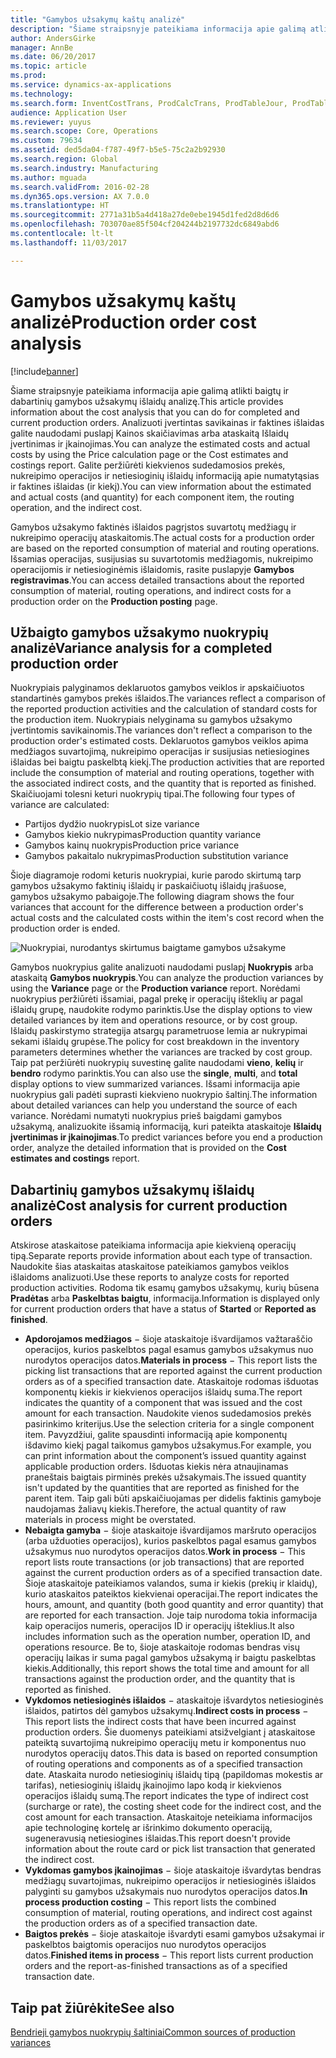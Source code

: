 ```yaml
---
title: "Gamybos užsakymų kaštų analizė"
description: "Šiame straipsnyje pateikiama informacija apie galimą atlikti baigtų ir dabartinių gamybos užsakymų išlaidų analizę. Analizuoti įvertintas savikainas ir faktines išlaidas galite naudodami puslapį Kainos skaičiavimas arba ataskaitą Išlaidų įvertinimas ir įkainojimas. Galite peržiūrėti kiekvienos sudedamosios prekės, nukreipimo operacijos ir netiesioginių išlaidų informaciją apie numatytąsias ir faktines išlaidas (ir kiekį)."
author: AndersGirke
manager: AnnBe
ms.date: 06/20/2017
ms.topic: article
ms.prod: 
ms.service: dynamics-ax-applications
ms.technology: 
ms.search.form: InventCostTrans, ProdCalcTrans, ProdTableJour, ProdTableListPage
audience: Application User
ms.reviewer: yuyus
ms.search.scope: Core, Operations
ms.custom: 79634
ms.assetid: ded5da04-f787-49f7-b5e5-75c2a2b92930
ms.search.region: Global
ms.search.industry: Manufacturing
ms.author: mguada
ms.search.validFrom: 2016-02-28
ms.dyn365.ops.version: AX 7.0.0
ms.translationtype: HT
ms.sourcegitcommit: 2771a31b5a4d418a27de0ebe1945d1fed2d8d6d6
ms.openlocfilehash: 703070ae85f504cf204244b2197732dc6849abd6
ms.contentlocale: lt-lt
ms.lasthandoff: 11/03/2017

---
```


# <a name="production-order-cost-analysis"></a><span data-ttu-id="e82a8-105">Gamybos užsakymų kaštų analizė</span><span class="sxs-lookup"><span data-stu-id="e82a8-105">Production order cost analysis</span></span>

[!include[banner](../includes/banner.md)]


<span data-ttu-id="e82a8-106">Šiame straipsnyje pateikiama informacija apie galimą atlikti baigtų ir dabartinių gamybos užsakymų išlaidų analizę.</span><span class="sxs-lookup"><span data-stu-id="e82a8-106">This article provides information about the cost analysis that you can do for completed and current production orders.</span></span> <span data-ttu-id="e82a8-107">Analizuoti įvertintas savikainas ir faktines išlaidas galite naudodami puslapį Kainos skaičiavimas arba ataskaitą Išlaidų įvertinimas ir įkainojimas.</span><span class="sxs-lookup"><span data-stu-id="e82a8-107">You can analyze the estimated costs and actual costs by using the Price calculation page or the Cost estimates and costings report.</span></span> <span data-ttu-id="e82a8-108">Galite peržiūrėti kiekvienos sudedamosios prekės, nukreipimo operacijos ir netiesioginių išlaidų informaciją apie numatytąsias ir faktines išlaidas (ir kiekį).</span><span class="sxs-lookup"><span data-stu-id="e82a8-108">You can view information about the estimated and actual costs (and quantity) for each component item, the routing operation, and the indirect cost.</span></span>

<span data-ttu-id="e82a8-109">Gamybos užsakymo faktinės išlaidos pagrįstos suvartotų medžiagų ir nukreipimo operacijų ataskaitomis.</span><span class="sxs-lookup"><span data-stu-id="e82a8-109">The actual costs for a production order are based on the reported consumption of material and routing operations.</span></span> <span data-ttu-id="e82a8-110">Išsamias operacijas, susijusias su suvartotomis medžiagomis, nukreipimo operacijomis ir netiesioginėmis išlaidomis, rasite puslapyje **Gamybos registravimas**.</span><span class="sxs-lookup"><span data-stu-id="e82a8-110">You can access detailed transactions about the reported consumption of material, routing operations, and indirect costs for a production order on the **Production posting** page.</span></span>

## <a name="variance-analysis-for-a-completed-production-order"></a><span data-ttu-id="e82a8-111">Užbaigto gamybos užsakymo nuokrypių analizė</span><span class="sxs-lookup"><span data-stu-id="e82a8-111">Variance analysis for a completed production order</span></span>
<span data-ttu-id="e82a8-112">Nuokrypiais palyginamos deklaruotos gamybos veiklos ir apskaičiuotos standartinės gamybos prekės išlaidos.</span><span class="sxs-lookup"><span data-stu-id="e82a8-112">The variances reflect a comparison of the reported production activities and the calculation of standard costs for the production item.</span></span> <span data-ttu-id="e82a8-113">Nuokrypiais nelyginama su gamybos užsakymo įvertintomis savikainomis.</span><span class="sxs-lookup"><span data-stu-id="e82a8-113">The variances don't reflect a comparison to the production order's estimated costs.</span></span> <span data-ttu-id="e82a8-114">Deklaruotos gamybos veiklos apima medžiagos suvartojimą, nukreipimo operacijas ir susijusias netiesiogines išlaidas bei baigtu paskelbtą kiekį.</span><span class="sxs-lookup"><span data-stu-id="e82a8-114">The production activities that are reported include the consumption of material and routing operations, together with the associated indirect costs, and the quantity that is reported as finished.</span></span> <span data-ttu-id="e82a8-115">Skaičiuojami tolesni keturi nuokrypių tipai.</span><span class="sxs-lookup"><span data-stu-id="e82a8-115">The following four types of variance are calculated:</span></span>

-   <span data-ttu-id="e82a8-116">Partijos dydžio nuokrypis</span><span class="sxs-lookup"><span data-stu-id="e82a8-116">Lot size variance</span></span>
-   <span data-ttu-id="e82a8-117">Gamybos kiekio nukrypimas</span><span class="sxs-lookup"><span data-stu-id="e82a8-117">Production quantity variance</span></span>
-   <span data-ttu-id="e82a8-118">Gamybos kainų nuokrypis</span><span class="sxs-lookup"><span data-stu-id="e82a8-118">Production price variance</span></span>
-   <span data-ttu-id="e82a8-119">Gamybos pakaitalo nukrypimas</span><span class="sxs-lookup"><span data-stu-id="e82a8-119">Production substitution variance</span></span>

<span data-ttu-id="e82a8-120">Šioje diagramoje rodomi keturis nuokrypiai, kurie parodo skirtumą tarp gamybos užsakymo faktinių išlaidų ir paskaičiuotų išlaidų įrašuose, gamybos užsakymo pabaigoje.</span><span class="sxs-lookup"><span data-stu-id="e82a8-120">The following diagram shows the four variances that account for the difference between a production order's actual costs and the calculated costs within the item's cost record when the production order is ended.</span></span> 

![Nuokrypiai, nurodantys skirtumus baigtame gamybos užsakyme](./media/control.jpg) 

<span data-ttu-id="e82a8-122">Gamybos nuokrypius galite analizuoti naudodami puslapį **Nuokrypis** arba ataskaitą **Gamybos nuokrypis**.</span><span class="sxs-lookup"><span data-stu-id="e82a8-122">You can analyze the production variances by using the **Variance** page or the **Production variance** report.</span></span> <span data-ttu-id="e82a8-123">Norėdami nuokrypius peržiūrėti išsamiai, pagal prekę ir operacijų išteklių ar pagal išlaidų grupę, naudokite rodymo parinktis.</span><span class="sxs-lookup"><span data-stu-id="e82a8-123">Use the display options to view detailed variances by item and operations resource, or by cost group.</span></span> <span data-ttu-id="e82a8-124">Išlaidų paskirstymo strategija atsargų parametruose lemia ar nukrypimai sekami išlaidų grupėse.</span><span class="sxs-lookup"><span data-stu-id="e82a8-124">The policy for cost breakdown in the inventory parameters determines whether the variances are tracked by cost group.</span></span> <span data-ttu-id="e82a8-125">Taip pat peržiūrėti nuokrypių suvestinę galite naudodami **vieno**, **kelių** ir **bendro** rodymo parinktis.</span><span class="sxs-lookup"><span data-stu-id="e82a8-125">You can also use the **single**, **multi**, and **total** display options to view summarized variances.</span></span> <span data-ttu-id="e82a8-126">Išsami informacija apie nuokrypius gali padėti suprasti kiekvieno nuokrypio šaltinį.</span><span class="sxs-lookup"><span data-stu-id="e82a8-126">The information about detailed variances can help you understand the source of each variance.</span></span> <span data-ttu-id="e82a8-127">Norėdami numatyti nuokrypius prieš baigdami gamybos užsakymą, analizuokite išsamią informaciją, kuri pateikta ataskaitoje **Išlaidų įvertinimas ir įkainojimas**.</span><span class="sxs-lookup"><span data-stu-id="e82a8-127">To predict variances before you end a production order, analyze the detailed information that is provided on the **Cost estimates and costings** report.</span></span>

## <a name="cost-analysis-for-current-production-orders"></a><span data-ttu-id="e82a8-128">Dabartinių gamybos užsakymų išlaidų analizė</span><span class="sxs-lookup"><span data-stu-id="e82a8-128">Cost analysis for current production orders</span></span>
<span data-ttu-id="e82a8-129">Atskirose ataskaitose pateikiama informacija apie kiekvieną operacijų tipą.</span><span class="sxs-lookup"><span data-stu-id="e82a8-129">Separate reports provide information about each type of transaction.</span></span> <span data-ttu-id="e82a8-130">Naudokite šias ataskaitas ataskaitose pateikiamos gamybos veiklos išlaidoms analizuoti.</span><span class="sxs-lookup"><span data-stu-id="e82a8-130">Use these reports to analyze costs for reported production activities.</span></span> <span data-ttu-id="e82a8-131">Rodoma tik esamų gamybos užsakymų, kurių būsena **Pradėtas** arba **Paskelbtas baigtu**, informacija.</span><span class="sxs-lookup"><span data-stu-id="e82a8-131">Information is displayed only for current production orders that have a status of **Started** or **Reported as finished**.</span></span>

-   <span data-ttu-id="e82a8-132">**Apdorojamos medžiagos** − šioje ataskaitoje išvardijamos važtaraščio operacijos, kurios paskelbtos pagal esamus gamybos užsakymus nuo nurodytos operacijos datos.</span><span class="sxs-lookup"><span data-stu-id="e82a8-132">**Materials in process** − This report lists the picking list transactions that are reported against the current production orders as of a specified transaction date.</span></span> <span data-ttu-id="e82a8-133">Ataskaitoje rodomas išduotas komponentų kiekis ir kiekvienos operacijos išlaidų suma.</span><span class="sxs-lookup"><span data-stu-id="e82a8-133">The report indicates the quantity of a component that was issued and the cost amount for each transaction.</span></span> <span data-ttu-id="e82a8-134">Naudokite vienos sudedamosios prekės pasirinkimo kriterijus.</span><span class="sxs-lookup"><span data-stu-id="e82a8-134">Use the selection criteria for a single component item.</span></span> <span data-ttu-id="e82a8-135">Pavyzdžiui, galite spausdinti informaciją apie komponentų išdavimo kiekį pagal taikomus gamybos užsakymus.</span><span class="sxs-lookup"><span data-stu-id="e82a8-135">For example, you can print information about the component’s issued quantity against applicable production orders.</span></span> <span data-ttu-id="e82a8-136">Išduotas kiekis nėra atnaujinamas praneštais baigtais pirminės prekės užsakymais.</span><span class="sxs-lookup"><span data-stu-id="e82a8-136">The issued quantity isn't updated by the quantities that are reported as finished for the parent item.</span></span> <span data-ttu-id="e82a8-137">Taip gali būti apskaičiuojamas per didelis faktinis gamyboje naudojamas žaliavų kiekis.</span><span class="sxs-lookup"><span data-stu-id="e82a8-137">Therefore, the actual quantity of raw materials in process might be overstated.</span></span>
-   <span data-ttu-id="e82a8-138">**Nebaigta gamyba** − šioje ataskaitoje išvardijamos maršruto operacijos (arba užduoties operacijos), kurios paskelbtos pagal esamus gamybos užsakymus nuo nurodytos operacijos datos.</span><span class="sxs-lookup"><span data-stu-id="e82a8-138">**Work in process** − This report lists route transactions (or job transactions) that are reported against the current production orders as of a specified transaction date.</span></span> <span data-ttu-id="e82a8-139">Šioje ataskaitoje pateikiamos valandos, suma ir kiekis (prekių ir klaidų), kurio ataskaitos pateiktos kiekvienai operacijai.</span><span class="sxs-lookup"><span data-stu-id="e82a8-139">The report indicates the hours, amount, and quantity (both good quantity and error quantity) that are reported for each transaction.</span></span> <span data-ttu-id="e82a8-140">Joje taip nurodoma tokia informacija kaip operacijos numeris, operacijos ID ir operacijų išteklius.</span><span class="sxs-lookup"><span data-stu-id="e82a8-140">It also includes information such as the operation number, operation ID, and operations resource.</span></span> <span data-ttu-id="e82a8-141">Be to, šioje ataskaitoje rodomas bendras visų operacijų laikas ir suma pagal gamybos užsakymą ir baigtu paskelbtas kiekis.</span><span class="sxs-lookup"><span data-stu-id="e82a8-141">Additionally, this report shows the total time and amount for all transactions against the production order, and the quantity that is reported as finished.</span></span>
-   <span data-ttu-id="e82a8-142">**Vykdomos netiesioginės išlaidos** − ataskaitoje išvardytos netiesioginės išlaidos, patirtos dėl gamybos užsakymų.</span><span class="sxs-lookup"><span data-stu-id="e82a8-142">**Indirect costs in process** − This report lists the indirect costs that have been incurred against production orders.</span></span> <span data-ttu-id="e82a8-143">Šie duomenys pateikiami atsižvelgiant į ataskaitose pateiktą suvartojimą nukreipimo operacijų metu ir komponentus nuo nurodytos operacijų datos.</span><span class="sxs-lookup"><span data-stu-id="e82a8-143">This data is based on reported consumption of routing operations and components as of a specified transaction date.</span></span> <span data-ttu-id="e82a8-144">Ataskaita nurodo netiesioginių išlaidų tipą (papildomas mokestis ar tarifas), netiesioginių išlaidų įkainojimo lapo kodą ir kiekvienos operacijos išlaidų sumą.</span><span class="sxs-lookup"><span data-stu-id="e82a8-144">The report indicates the type of indirect cost (surcharge or rate), the costing sheet code for the indirect cost, and the cost amount for each transaction.</span></span> <span data-ttu-id="e82a8-145">Ataskaitoje neteikiama informacijos apie technologinę kortelę ar išrinkimo dokumento operaciją, sugeneravusią netiesiogines išlaidas.</span><span class="sxs-lookup"><span data-stu-id="e82a8-145">This report doesn't provide information about the route card or pick list transaction that generated the indirect cost.</span></span>
-   <span data-ttu-id="e82a8-146">**Vykdomas gamybos įkainojimas** − šioje ataskaitoje išvardytas bendras medžiagų suvartojimas, nukreipimo operacijos ir netiesioginės išlaidos palyginti su gamybos užsakymais nuo nurodytos operacijos datos.</span><span class="sxs-lookup"><span data-stu-id="e82a8-146">**In process production costing** − This report lists the combined consumption of material, routing operations, and indirect cost against the production orders as of a specified transaction date.</span></span>
-   <span data-ttu-id="e82a8-147">**Baigtos prekės** − šioje ataskaitoje išvardyti esami gamybos užsakymai ir paskelbtos baigtomis operacijos nuo nurodytos operacijos datos.</span><span class="sxs-lookup"><span data-stu-id="e82a8-147">**Finished items in process** − This report lists current production orders and the report-as-finished transactions as of a specified transaction date.</span></span>


<a name="see-also"></a><span data-ttu-id="e82a8-148">Taip pat žiūrėkite</span><span class="sxs-lookup"><span data-stu-id="e82a8-148">See also</span></span>
--------

[<span data-ttu-id="e82a8-149">Bendrieji gamybos nuokrypių šaltiniai</span><span class="sxs-lookup"><span data-stu-id="e82a8-149">Common sources of production variances</span></span>](common-sources-of-production-variances.md)




